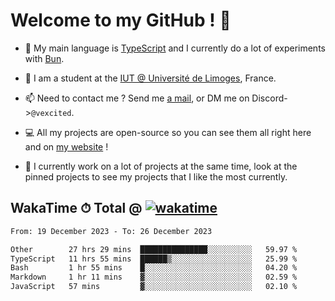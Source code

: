 # Welcome to my GitHub ! 🌃

- 🔭 My main language is [TypeScript](https://www.typescriptlang.org/) and I currently do a lot of experiments with [Bun](https://bun.sh).

- 🌱 I am a student at the [IUT @ Université de Limoges](https://iut.unilim.fr), France.

- 📫 Need to contact me ? Send me <a href="mailto:mikkel@milescode.dev">a mail</a>, or DM me on Discord->`@vexcited`.

- 💻 All my projects are open-source so you can see them all right here and on <a href="https://vexcited.vercel.app">my website</a> !

- 👀 I currently work on a lot of projects at the same time, look at the pinned projects to see my projects that I like the most currently.

## WakaTime ⏱ Total @ [![wakatime](https://wakatime.com/badge/user/0839e595-e07a-435c-8d59-ed95f2a3d6dd.svg)](https://wakatime.com/@0839e595-e07a-435c-8d59-ed95f2a3d6dd)

<!--START_SECTION:waka-->

```txt
From: 19 December 2023 - To: 26 December 2023

Other        27 hrs 29 mins  ███████████████░░░░░░░░░░   59.97 %
TypeScript   11 hrs 55 mins  ██████▒░░░░░░░░░░░░░░░░░░   25.99 %
Bash         1 hr 55 mins    █░░░░░░░░░░░░░░░░░░░░░░░░   04.20 %
Markdown     1 hr 11 mins    ▓░░░░░░░░░░░░░░░░░░░░░░░░   02.59 %
JavaScript   57 mins         ▓░░░░░░░░░░░░░░░░░░░░░░░░   02.10 %
```

<!--END_SECTION:waka-->
